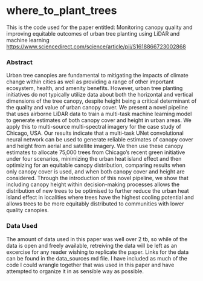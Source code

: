 # where_to_plant_trees

This is the code used for the paper entitled: Monitoring canopy quality and improving equitable outcomes of urban tree planting using LiDAR and machine learning https://www.sciencedirect.com/science/article/pii/S1618866723002868

### Abstract
Urban tree canopies are fundamental to mitigating the impacts of climate change within cities as well as providing a range of other important ecosystem, health, and amenity benefits. However, urban tree planting initiatives do not typically utilize data about both the horizontal and vertical dimensions of the tree canopy, despite height being a critical determinant of the quality and value of urban canopy cover. We present a novel pipeline that uses airborne LiDAR data to train a multi-task machine learning model to generate estimates of both canopy cover and height in urban areas. We apply this to multi-source multi-spectral imagery for the case study of Chicago, USA. Our results indicate that a multi-task UNet convolutional neural network can be used to generate reliable estimates of canopy cover and height from aerial and satellite imagery. We then use these canopy estimates to allocate 75,000 trees from Chicago’s recent green initiative under four scenarios, minimizing the urban heat island effect and then optimizing for an equitable canopy distribution, comparing results when only canopy cover is used, and when both canopy cover and height are considered. Through the introduction of this novel pipeline, we show that including canopy height within decision-making processes allows the distribution of new trees to be optimised to further reduce the urban heat island effect in localities where trees have the highest cooling potential and allows trees to be more equitably distributed to communities with lower quality canopies.

### Data Used
The amount of data used in this paper was well over 2 tb, so while of the data is open and freely available, retreiving the data will be left as an excercise for any reader wishing to replicate the paper. Links for the data can be found in the data_sources md file. I have included as much of the code I could wrangle together that was used in this paper and have attempted to organize it in as sensible way as possible.
